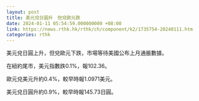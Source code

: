 ```yaml
---
layout: post
title: 美元兌日圓升　但兌歐元跌
date: 2024-01-11 05:54:59.000000000 +08:00
link: https://news.rthk.hk/rthk/ch/component/k2/1735754-20240111.htm
categories: rthk
---
```


美元兌日圓上升，但兌歐元下跌，市場等待美國公布上月通脹數據。

在紐約尾市，美元指數跌0.1%，報102.36。

歐元兌美元升約0.4%，較早時報1.0971美元。

美元兌日圓升約0.9%，較早時報145.73日圓。
